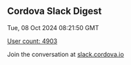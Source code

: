 ## Cordova Slack Digest
Tue, 08 Oct 2024 08:21:50 GMT

[User count: 4903](https://cordova.slack.com/)


Join the conversation at [slack.cordova.io](http://slack.cordova.io/)
